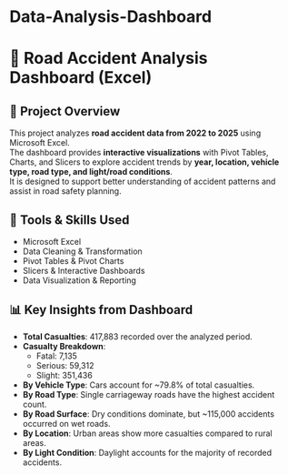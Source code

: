 # Data-Analysis-Dashboard
# 🚦 Road Accident Analysis Dashboard (Excel)

## 📌 Project Overview
This project analyzes **road accident data from 2022 to 2025** using Microsoft Excel.  
The dashboard provides **interactive visualizations** with Pivot Tables, Charts, and Slicers to explore accident trends by **year, location, vehicle type, road type, and light/road conditions**.  
It is designed to support better understanding of accident patterns and assist in road safety planning.  

## 🔧 Tools & Skills Used
- Microsoft Excel  
- Data Cleaning & Transformation  
- Pivot Tables & Pivot Charts  
- Slicers & Interactive Dashboards  
- Data Visualization & Reporting  

## 📊 Key Insights from Dashboard
- **Total Casualties**: 417,883 recorded over the analyzed period.  
- **Casualty Breakdown**:  
  - Fatal: 7,135  
  - Serious: 59,312  
  - Slight: 351,436  
- **By Vehicle Type**: Cars account for ~79.8% of total casualties.  
- **By Road Type**: Single carriageway roads have the highest accident count.  
- **By Road Surface**: Dry conditions dominate, but ~115,000 accidents occurred on wet roads.  
- **By Location**: Urban areas show more casualties compared to rural areas.  
- **By Light Condition**: Daylight accounts for the majority of recorded accidents. 
